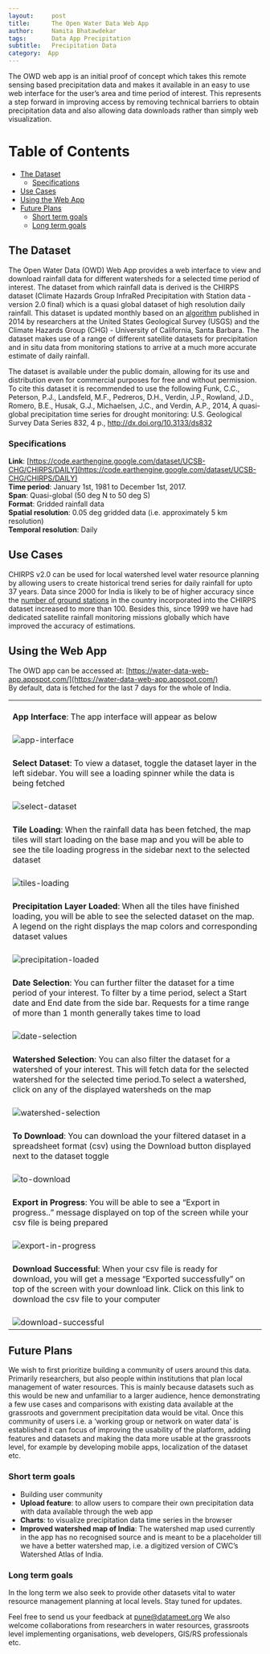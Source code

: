 ```yaml
---
layout:     post
title:      The Open Water Data Web App
author:     Namita Bhatawdekar
tags: 		Data App Precipitation
subtitle:  	Precipitation Data
category:  App
---
```

<!-- Start Writing Below in Markdown -->

The OWD web app is an initial proof of concept which takes this remote sensing based precipitation data and makes it available in an easy to use web interface for the user’s area and time period of interest. This represents a step forward in improving access by removing technical barriers to obtain precipitation data and also allowing data downloads rather than simply web visualization. 

Table of Contents
===================
  * [The Dataset](#the-dataset)
    * [Specifications](#specifications)
  * [Use Cases](#use-cases)
  * [Using the Web App](#using-the-web-app)
  * [Future Plans](#future-plans)
    * [Short term goals](#short-term-goals)
    * [Long term goals](#long-term-goals)
  
## The Dataset
The Open Water Data (OWD) Web App provides a web interface to view and download rainfall data for different watersheds for a selected time period of interest. The dataset from which rainfall data is derived is the CHIRPS dataset (Climate Hazards Group InfraRed Precipitation with Station data - version 2.0 final) which is a quasi global dataset of high resolution daily rainfall. 
This dataset is updated monthly based on an [algorithm](http://dx.doi.org/10.3133/ds832) published in 2014 by researchers at the United States Geological Survey (USGS) and the Climate Hazards Group (CHG) - University of California, Santa Barbara. The dataset makes use of a range of different satellite datasets for precipitation and in situ data from monitoring stations to arrive at a much more accurate estimate of daily rainfall.

The dataset is available under the public domain, allowing for its use and distribution even for commercial purposes for free and without permission. To cite this dataset it is recommended to use the following
Funk, C.C., Peterson, P.J., Landsfeld, M.F., Pedreros, D.H., Verdin, J.P., Rowland, J.D., Romero, B.E., Husak, G.J., Michaelsen, J.C., and Verdin, A.P., 2014, A quasi-global precipitation time series for drought monitoring: U.S. Geological Survey Data Series 832, 4 p., http://dx.doi.org/10.3133/ds832

### Specifications
**Link**: [https://code.earthengine.google.com/dataset/UCSB-CHG/CHIRPS/DAILY](https://code.earthengine.google.com/dataset/UCSB-CHG/CHIRPS/DAILY)<br>
**Time period**: January 1st, 1981 to December 1st, 2017.<br>
**Span**: Quasi-global (50 deg N to 50 deg S)<br>
**Format**: Gridded rainfall data<br>
**Spatial resolution**: 0.05 deg gridded data (i.e. approximately 5 km resolution)<br>
**Temporal resolution**: Daily<br>

## Use Cases
CHIRPS v2.0 can be used for local watershed level water resource planning by allowing users to create historical trend series for daily rainfall for upto 37 years. Data since 2000 for India is likely to be of higher accuracy since the [number of ground stations](ftp://ftp.chg.ucsb.edu/pub/org/chg/products/CHIRPS-2.0/diagnostics/stations-perMonth-byCountry/pngs/India.072.station.count.CHIRPS-v2.0.png) in the country incorporated into the CHIRPS dataset increased to more than 100. Besides this, since 1999 we have had dedicated satellite rainfall monitoring missions globally which have improved the accuracy of estimations. 

## Using the Web App
The OWD app can be accessed at: [https://water-data-web-app.appspot.com/](https://water-data-web-app.appspot.com/)<br>
By default, data is fetched for the last 7 days for the whole of India.

|   |
|:---|
|<br>**App Interface**: The app interface will appear as below|
|<br>![app-interface](https://datameet-pune.github.io/open-water-data/img/app-interface.png)|
|<br>**Select Dataset**: To view a dataset, toggle the dataset layer in the left sidebar. You will see a loading spinner while the data is being fetched|
|<br>![select-dataset](https://datameet-pune.github.io/open-water-data/img/select-dataset.png)|
|<br>**Tile Loading**: When the rainfall data has been fetched, the map tiles will start loading on the base map and you will be able to see the tile loading progress in the sidebar next to the selected dataset|
|<br>![tiles-loading](https://datameet-pune.github.io/open-water-data/img/tiles-loading.png)|
|<br>**Precipitation Layer Loaded**: When all the tiles have finished loading, you will be able to see the selected dataset on the map. A legend on the right displays the map colors and corresponding dataset values|
|<br>![precipitation-loaded](https://datameet-pune.github.io/open-water-data/img/precipitation-loaded.png)|
|<br>**Date Selection**: You can further filter the dataset for a time period of your interest. To filter by a time period, select a Start date and End date from the side bar. Requests for a time range of more than 1 month generally takes time to load|
|<br>![date-selection](https://datameet-pune.github.io/open-water-data/img/date-selection.png)|
|<br>**Watershed Selection**: You can also filter the dataset for a watershed of your interest. This will fetch data for the selected watershed for the selected time period.To select a watershed, click on any of the displayed watersheds on the map|
|<br>![watershed-selection](https://datameet-pune.github.io/open-water-data/img/watershed-selection.png)|
|<br>**To Download**: You can download the your filtered dataset in a spreadsheet format (csv) using the Download button displayed next to the dataset toggle|
|<br>![to-download](https://datameet-pune.github.io/open-water-data/img/download-highlight.png)|
|<br>**Export in Progress**: You will be able to see a “Export in progress..” message displayed on top of the screen while your csv file is being prepared|
|<br>![export-in-progress](https://datameet-pune.github.io/open-water-data/img/export-in-progress.png)|
|<br>**Download Successful**: When your csv file is ready for download, you will get a message “Exported successfully” on top of the screen with your download link. Click on this link to download the csv file to your computer|
|<br>![download-successful](https://datameet-pune.github.io/open-water-data/img/download-successful.png)|

## Future Plans
We wish to first prioritize building a community of users around this data. Primarily researchers, but also people within institutions that plan local management of water resources. This is mainly because datasets such as this would be new and unfamiliar to a larger audience, hence demonstrating a few use cases and comparisons with existing data available at the grassroots and government precipitation data would be vital.
Once this community of users i.e. a ‘working group or network on water data’ is established it can focus of improving the usability of the platform, adding features and datasets and making the data more usable at the grassroots level, for example by developing mobile apps, localization of the dataset etc.

### Short term goals
* Building user community
* __Upload feature__: to allow users to compare their own precipitation data with data available through the web app
* __Charts__: to visualize precipitation data time series in the browser
* __Improved watershed map of India__: The watershed map used currently in the app has no recognised source and is meant to be a placeholder till we have a better watershed map, i.e. a digitized version of CWC’s Watershed Atlas of India.

### Long term goals
In the long term we also seek to provide other datasets vital to water resource management planning at local levels. Stay tuned for updates.

Feel free to send us your feedback at pune@datameet.org
We also welcome collaborations from researchers in water resources, grassroots level implementing organisations, web developers, GIS/RS professionals etc.






